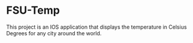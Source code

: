# FSU-Temp
This project is an IOS application that displays the temperature in Celsius Degrees for any city around the world.  
